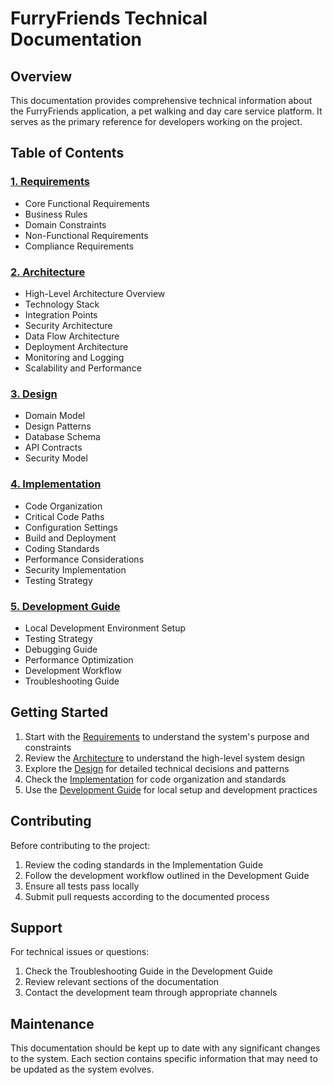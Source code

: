 # FurryFriends Technical Documentation

## Overview
This documentation provides comprehensive technical information about the FurryFriends application, a pet walking and day care service platform. It serves as the primary reference for developers working on the project.

## Table of Contents

### [1. Requirements](1-requirements.md)
- Core Functional Requirements
- Business Rules
- Domain Constraints
- Non-Functional Requirements
- Compliance Requirements

### [2. Architecture](2-architecture.md)
- High-Level Architecture Overview
- Technology Stack
- Integration Points
- Security Architecture
- Data Flow Architecture
- Deployment Architecture
- Monitoring and Logging
- Scalability and Performance

### [3. Design](3-design.md)
- Domain Model
- Design Patterns
- Database Schema
- API Contracts
- Security Model

### [4. Implementation](4-implementation.md)
- Code Organization
- Critical Code Paths
- Configuration Settings
- Build and Deployment
- Coding Standards
- Performance Considerations
- Security Implementation
- Testing Strategy

### [5. Development Guide](5-development-guide.md)
- Local Development Environment Setup
- Testing Strategy
- Debugging Guide
- Performance Optimization
- Development Workflow
- Troubleshooting Guide

## Getting Started

1. Start with the [Requirements](1-requirements.md) to understand the system's purpose and constraints
2. Review the [Architecture](2-architecture.md) to understand the high-level system design
3. Explore the [Design](3-design.md) for detailed technical decisions and patterns
4. Check the [Implementation](4-implementation.md) for code organization and standards
5. Use the [Development Guide](5-development-guide.md) for local setup and development practices

## Contributing

Before contributing to the project:
1. Review the coding standards in the Implementation Guide
2. Follow the development workflow outlined in the Development Guide
3. Ensure all tests pass locally
4. Submit pull requests according to the documented process

## Support

For technical issues or questions:
1. Check the Troubleshooting Guide in the Development Guide
2. Review relevant sections of the documentation
3. Contact the development team through appropriate channels

## Maintenance

This documentation should be kept up to date with any significant changes to the system. Each section contains specific information that may need to be updated as the system evolves.